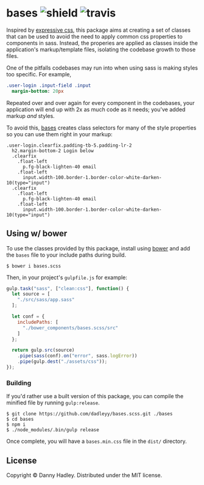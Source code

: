 # bases ![shield](https://img.shields.io/bower/v/bases.scss.svg?maxAge=10) ![travis](https://travis-ci.org/dadleyy/bases.scss.svg?branch=master)

Inspired by [expressive css](http://johnpolacek.github.io/expressive-css), this package aims at creating a set of classes that can be used to avoid the need to apply common css properties to components in sass. Instead, the properies are applied as classes inside the application's markup/template files, isolating the codebase growth to those files.

One of the pitfalls codebases may run into when using sass is making styles too specific. For example,

```sass
.user-login .input-field .input
  margin-bottom: 20px
```

Repeated over and over again for every component in the codebases, your application will end up with 2x as much code as it needs; you've added markup _and_ styles.

To avoid this, [bases](https://github.com/dadleyy/bases.scss) creates class selectors for many of the style properties so you can use them right in your markup:

```jade
.user-login.clearfix.padding-tb-5.padding-lr-2
  h2.margin-bottom-2 Login below
  .clearfix
    .float-left
      p.fg-black-lighten-40 email
    .float-left
      input.width-100.border-1.border-color-white-darken-10(type="input")
  .clearfix
    .float-left
      p.fg-black-lighten-40 email
    .float-left
      input.width-100.border-1.border-color-white-darken-10(type="input")
```

## Using w/ bower

To use the classes provided by this package, install using [bower](https://bower.io) and add the `bases` file to your include paths during build.

```
$ bower i bases.scss
```

Then, in your project's `gulpfile.js` for example:

```js
gulp.task("sass", ["clean:css"], function() {
  let source = [
    "./src/sass/app.sass"
  ];

  let conf = {
    includePaths: [
      "./bower_components/bases.scss/src"
    ]
  };

  return gulp.src(source)
    .pipe(sass(conf).on("error", sass.logError))
    .pipe(gulp.dest("./assets/css"));
});
```

### Building

If you'd rather use a built version of this package, you can compile the minified file by running `gulp:release`.

```
$ git clone https://github.com/dadleyy/bases.scss.git ./bases
$ cd bases
$ npm i
$ ./node_modules/.bin/gulp release
```

Once complete, you will have a `bases.min.css` file in the `dist/` directory.

## License

Copyright © Danny Hadley. Distributed under the MIT license.
